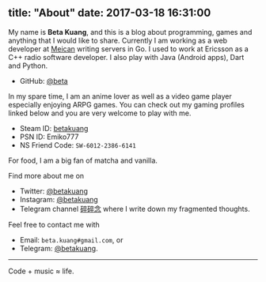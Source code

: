 title: "About"
date:  2017-03-18 16:31:00
---

My name is **Beta Kuang**, and this is a blog about programming, games and anything that I would like to share. Currently I am working as a web developer at [Meican](https://meican.com) writing servers in Go. I used to work at Ericsson as a C++ radio software developer. I also play with Java (Android apps), Dart and Python.

- GitHub: [@beta](https://github.com/beta)

In my spare time, I am an anime lover as well as a video game player especially enjoying ARPG games. You can check out my gaming profiles linked below and you are very welcome to play with me.

- Steam ID: [betakuang](https://steamcommunity.com/id/betakuang)
- PSN ID: Emiko777
- NS Friend Code: `SW-6012-2386-6141`

For food, I am a big fan of matcha and vanilla.

Find more about me on

- Twitter: [@betakuang](https://twitter.com/betakuang)
- Instagram: [@betakuang](https://instagram.com/betakuang)
- Telegram channel [碎碎念](https://t.me/betablabla) where I write down my fragmented thoughts.

Feel free to contact me with

- Email: `beta.kuang#gmail.com`, or
- Telegram: [@betakuang](https://t.me/betakuang).

- - -

Code + music ≈ life.
